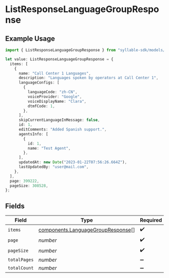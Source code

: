 # ListResponseLanguageGroupResponse

## Example Usage

```typescript
import { ListResponseLanguageGroupResponse } from "syllable-sdk/models/components";

let value: ListResponseLanguageGroupResponse = {
  items: [
    {
      name: "Call Center 1 Languages",
      description: "Languages spoken by operators at Call Center 1",
      languageConfigs: [
        {
          languageCode: "zh-CN",
          voiceProvider: "Google",
          voiceDisplayName: "Clara",
          dtmfCode: 1,
        },
      ],
      skipCurrentLanguageInMessage: false,
      id: 1,
      editComments: "Added Spanish support.",
      agentsInfo: [
        {
          id: 1,
          name: "Test Agent",
        },
      ],
      updatedAt: new Date("2023-01-22T07:56:26.664Z"),
      lastUpdatedBy: "user@mail.com",
    },
  ],
  page: 399222,
  pageSize: 308528,
};
```

## Fields

| Field                                                                                  | Type                                                                                   | Required                                                                               | Description                                                                            |
| -------------------------------------------------------------------------------------- | -------------------------------------------------------------------------------------- | -------------------------------------------------------------------------------------- | -------------------------------------------------------------------------------------- |
| `items`                                                                                | [components.LanguageGroupResponse](../../models/components/languagegroupresponse.md)[] | :heavy_check_mark:                                                                     | N/A                                                                                    |
| `page`                                                                                 | *number*                                                                               | :heavy_check_mark:                                                                     | N/A                                                                                    |
| `pageSize`                                                                             | *number*                                                                               | :heavy_check_mark:                                                                     | N/A                                                                                    |
| `totalPages`                                                                           | *number*                                                                               | :heavy_minus_sign:                                                                     | N/A                                                                                    |
| `totalCount`                                                                           | *number*                                                                               | :heavy_minus_sign:                                                                     | N/A                                                                                    |